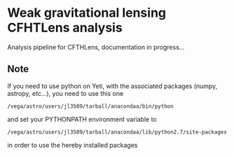 Weak gravitational lensing CFHTLens analysis
=================

Analysis pipeline for CFTHLens, documentation in progress...


Note
----

If you need to use python on Yeti, with the associated packages (numpy, astropy, etc...), you need to use this one

    /vega/astro/users/jl3509/tarball/anacondaa/bin/python

and set your PYTHONPATH environment variable to

    /vega/astro/users/jl3509/tarball/anacondaa/lib/python2.7/site-packages

in order to use the hereby installed packages
